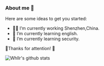 ### About me 👋

Here are some ideas to get you started:

- 👨‍💼 I’m currently working Shenzhen,China.
- 🏴󠁧󠁢󠁥󠁮󠁧󠁿 I’m currently learning english.
- 👯 I’m currently learning security.

🎇Thanks for attention! 🍻

![Whllr's github stats](https://github-readme-stats.vercel.app/api?username=Wh11r&show_icons=true&theme=merko)
